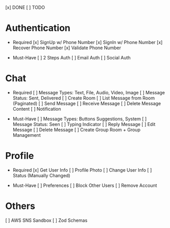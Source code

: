 [x] DONE
[ ] TODO

# Authentication

- Required
  [x] SignUp w/ Phone Number
  [x] SignIn w/ Phone Number
  [x] Recover Phone Number
  [x] Validate Phone Number

- Must-Have
  [ ] 2 Steps Auth
  [ ] Email Auth
  [ ] Social Auth

# Chat

- Required
  [ ] Message Types: Text, File, Audio, Video, Image
  [ ] Message Status: Sent, Delivered
  [ ] Create Room
  [ ] List Message from Room (Paginated)
  [ ] Send Message
  [ ] Receive Message
  [ ] Delete Message Content
  [ ] Notification

- Must-Have
  [ ] Message Types: Buttons Suggestions, System
  [ ] Message Status: Seen
  [ ] Typing Indicator
  [ ] Reply Message
  [ ] Edit Message
  [ ] Delete Message
  [ ] Create Group Room + Group Management

# Profile

- Required
  [x] Get User Info
  [ ] Profile Photo
  [ ] Change User Info
  [ ] Status (Manually Changed)

- Must-Have
  [ ] Preferences
  [ ] Block Other Users
  [ ] Remove Account

# Others

[ ] AWS SNS Sandbox
[ ] Zod Schemas
